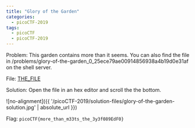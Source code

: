 ```yaml
---
title: "Glory of the Garden"
categories:
  - picoCTF-2019
tags:
  - picoCTF
  - picoCTF-2019
---
```


Problem: This garden contains more than it seems. You can also find the file in /problems/glory-of-the-garden_0_25ece79ae00914856938a4b19d0e31af on the shell server.

File: [THE_FILE](https://github.com/Yorzaren/ctf/raw/master/picoCTF-2019/problem-files/glory-of-the-garden.png "Download file")

Solution: Open the file in an hex editor and scroll the the bottom. 

![no-alignment]({{ '/picoCTF-2019/solution-files/glory-of-the-garden-solution.jpg' | absolute_url }})


Flag: ```picoCTF{more_than_m33ts_the_3y3f089EdF0}```